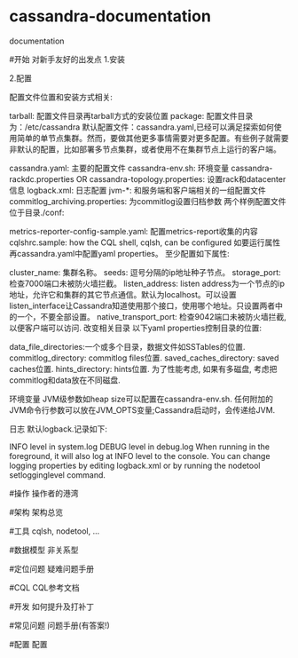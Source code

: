 # cassandra-documentation
documentation

#开始
对新手友好的出发点
1.安装

2.配置

配置文件位置和安装方式相关:

tarball: 配置文件目录再tarball方式的安装位置
package: 配置文件目录为：/etc/cassandra
默认配置文件：cassandra.yaml,已经可以满足探索如何使用简单的单节点集群。然而，要做其他更多事情需要对更多配置。有些例子就需要非默认的配置，比如部署多节点集群，或者使用不在集群节点上运行的客户端。

cassandra.yaml: 主要的配置文件
cassandra-env.sh: 环境变量
cassandra-rackdc.properties OR cassandra-topology.properties: 设置rack和datacenter信息
logback.xml: 日志配置
jvm-*: 和服务端和客户端相关的一组配置文件
commitlog_archiving.properties: 为commitlog设置归档参数
两个样例配置文件位于目录./conf:

metrics-reporter-config-sample.yaml: 配置metrics-report收集的内容
cqlshrc.sample: how the CQL shell, cqlsh, can be configured
如要运行属性
再cassandra.yaml中配置yaml properties。 至少配置如下属性:

cluster_name: 集群名称。
seeds: 逗号分隔的ip地址种子节点。
storage_port: 检查7000端口未被防火墙拦截。
listen_address: listen address为一个节点的ip地址，允许它和集群的其它节点通信。默认为localhost。可以设置listen_interface让Cassandra知道使用那个接口，使用哪个地址。只设置两者中的一个，不要全部设置。
native_transport_port:  检查9042端口未被防火墙拦截, 以便客户端可以访问.
改变相关目录
以下yaml properties控制目录的位置:

data_file_directories:一个或多个目录，数据文件如SSTables的位置.
commitlog_directory: commitlog files位置.
saved_caches_directory: saved caches位置.
hints_directory: hints位置.
为了性能考虑, 如果有多磁盘, 考虑把commitlog和data放在不同磁盘.

环境变量
JVM级参数如heap size可以配置在cassandra-env.sh. 任何附加的JVM命令行参数可以放在JVM_OPTS变量;Cassandra启动时，会传递给JVM.

日志
默认logback.记录如下:

INFO level in system.log
DEBUG level in debug.log
When running in the foreground, it will also log at INFO level to the console. You can change logging properties by editing logback.xml or by running the nodetool setlogginglevel command.

#操作
操作者的港湾

#架构
架构总览

#工具
cqlsh, nodetool, ...

#数据模型
非关系型

#定位问题
疑难问题手册

#CQL
CQL参考文档

#开发
如何提升及打补丁

#常见问题
问题手册(有答案!)

#配置
配置
